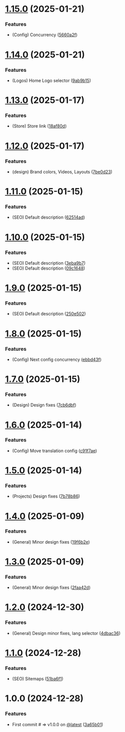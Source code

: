 # [1.15.0](https://github.com/tavomak/tusk/compare/v1.14.0...v1.15.0) (2025-01-21)


### Features

* (Config) Concurrency ([5660a2f](https://github.com/tavomak/tusk/commit/5660a2f5dbfe4ac41dc8f6afebf3257236909be6))

# [1.14.0](https://github.com/tavomak/tusk/compare/v1.13.0...v1.14.0) (2025-01-21)


### Features

* (Logos) Home Logo selector ([9ab9b15](https://github.com/tavomak/tusk/commit/9ab9b1595c458cf2f7212e806ca06f5a41394010))

# [1.13.0](https://github.com/tavomak/tusk/compare/v1.12.0...v1.13.0) (2025-01-17)


### Features

* (Store) Store link ([18af80d](https://github.com/tavomak/tusk/commit/18af80d93985d1ea667a0c6c9c2428f4c0661e00))

# [1.12.0](https://github.com/tavomak/tusk/compare/v1.11.0...v1.12.0) (2025-01-17)


### Features

* (design) Brand colors, Videos, Layouts ([7be0d23](https://github.com/tavomak/tusk/commit/7be0d23ea48d0ee6ceb2cf6bf685088e426c10b7))

# [1.11.0](https://github.com/tavomak/tusk/compare/v1.10.0...v1.11.0) (2025-01-15)


### Features

* (SEO) Default description ([62514ad](https://github.com/tavomak/tusk/commit/62514adc142c242475ff24ff82f363859440f32a))

# [1.10.0](https://github.com/tavomak/tusk/compare/v1.9.0...v1.10.0) (2025-01-15)


### Features

* (SEO) Default description ([3eba9b7](https://github.com/tavomak/tusk/commit/3eba9b757a0c0e23dcb3c00cbe00c266779385c3))
* (SEO) Default description ([09c1648](https://github.com/tavomak/tusk/commit/09c16489435e17fc72146ae14f1a052fbcf0af75))

# [1.9.0](https://github.com/tavomak/tusk/compare/v1.8.0...v1.9.0) (2025-01-15)


### Features

* (SEO) Default description ([250e502](https://github.com/tavomak/tusk/commit/250e502b5335cf6a50201b7c4f44b28643a015f1))

# [1.8.0](https://github.com/tavomak/tusk/compare/v1.7.0...v1.8.0) (2025-01-15)


### Features

* (Config) Next config concurrency ([ebbd43f](https://github.com/tavomak/tusk/commit/ebbd43f182101fbc8003efea54e8b6b8b8825011))

# [1.7.0](https://github.com/tavomak/tusk/compare/v1.6.0...v1.7.0) (2025-01-15)


### Features

* (Design) Design fixes ([7cb6dbf](https://github.com/tavomak/tusk/commit/7cb6dbfd05aa38dcd2e20c5837c4452642255bc0))

# [1.6.0](https://github.com/tavomak/tusk/compare/v1.5.0...v1.6.0) (2025-01-14)


### Features

* (Config) Move translation config ([c91f7ae](https://github.com/tavomak/tusk/commit/c91f7ae54d94186390676ac13cf9003330fb2e51))

# [1.5.0](https://github.com/tavomak/tusk/compare/v1.4.0...v1.5.0) (2025-01-14)


### Features

* (Projects) Design fixes ([7b78b86](https://github.com/tavomak/tusk/commit/7b78b869a598d6d2b535960931bd363f0f015bf7))

# [1.4.0](https://github.com/tavomak/tusk/compare/v1.3.0...v1.4.0) (2025-01-09)


### Features

* (General) Minor design fixes ([19f6b2e](https://github.com/tavomak/tusk/commit/19f6b2e142197fdb0db8bb29fd67cfdc74819508))

# [1.3.0](https://github.com/tavomak/tusk/compare/v1.2.0...v1.3.0) (2025-01-09)


### Features

* (General) Minor design fixes ([2faa42d](https://github.com/tavomak/tusk/commit/2faa42d7ee6cc33d39b450da91a64f1749d03033))

# [1.2.0](https://github.com/tavomak/tusk/compare/v1.1.0...v1.2.0) (2024-12-30)


### Features

* (General) Design minor fixes, lang selector ([4dbac36](https://github.com/tavomak/tusk/commit/4dbac36211e3594f26c86252d223b95474d8bf23))

# [1.1.0](https://github.com/tavomak/tusk/compare/v1.0.0...v1.1.0) (2024-12-28)


### Features

* (SEO) Sitemaps ([51ba6f1](https://github.com/tavomak/tusk/commit/51ba6f174796656b9d3174a0c08e80ef6df7ed36))

# 1.0.0 (2024-12-28)


### Features

* First commit # => v1.0.0 on [@latest](https://github.com/latest) ([3a65b01](https://github.com/tavomak/tusk/commit/3a65b01c98818e51a9a06fb768d5b6bc4a625815))
